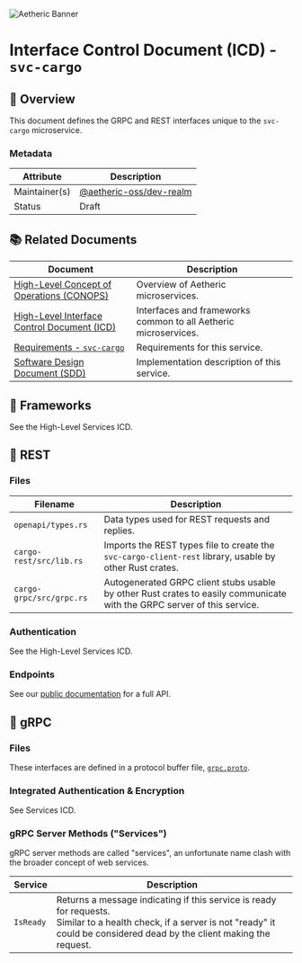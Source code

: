 ![Aetheric Banner](https://github.com/aetheric-oss/.github/raw/main/assets/doc-banner.png)

# Interface Control Document (ICD) - `svc-cargo`

## :telescope: Overview

This document defines the GRPC and REST interfaces unique to the `svc-cargo` microservice.

### Metadata

| Attribute     | Description                                                                    |
| ------------- |--------------------------------------------------------------------------------|
| Maintainer(s) | [@aetheric-oss/dev-realm](https://github.com/orgs/aetheric-oss/teams/dev-realm)|
| Status        | Draft                                                                          |

## :books: Related Documents

Document | Description
--- | ---
| [High-Level Concept of Operations (CONOPS)](https://github.com/aetheric-oss/se-services/blob/develop/docs/conops.md) | Overview of Aetheric microservices.                             |
| [High-Level Interface Control Document (ICD)](https://github.com/aetheric-oss/se-services/blob/develop/docs/icd.md)  | Interfaces and frameworks common to all Aetheric microservices. |
[Requirements - `svc-cargo`](https://nocodb.aetheric.nl/dashboard/#/nc/view/e2768805-2034-42e2-a7d5-8884c841d8a3) | Requirements for this service.
[Software Design Document (SDD)](./sdd.md) | Implementation description of this service.

## :hammer: Frameworks

See the High-Level Services ICD.

## :speech_balloon: REST

### Files

Filename | Description
--- | ---
`openapi/types.rs` | Data types used for REST requests and replies.
`cargo-rest/src/lib.rs` | Imports the REST types file to create the `svc-cargo-client-rest` library, usable by other Rust crates.
`cargo-grpc/src/grpc.rs` | Autogenerated GRPC client stubs usable by other Rust crates to easily communicate with the GRPC server of this service.

### Authentication

See the High-Level Services ICD.

### Endpoints

See our [public documentation](https://www.arrowair.com/docs/documentation/services/api/rest/develop#tag/svc-cargo) for a full API.

## :speech_balloon: gRPC

### Files

These interfaces are defined in a protocol buffer file, [`grpc.proto`](../proto/grpc.proto).

### Integrated Authentication & Encryption

See Services ICD.

### gRPC Server Methods ("Services")

gRPC server methods are called "services", an unfortunate name clash with the broader concept of web services.

| Service | Description |
| ---- | ---- |
| `IsReady` | Returns a message indicating if this service is ready for requests.<br>Similar to a health check, if a server is not "ready" it could be considered dead by the client making the request.
